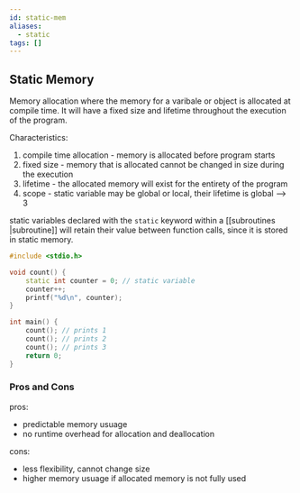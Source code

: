 ```yaml
---
id: static-mem
aliases:
  - static
tags: []
---
```


## Static Memory

Memory allocation where the memory for a varibale or object is allocated at compile time.
It will have a fixed size and lifetime throughout the execution of the program.

Characteristics:

1. compile time allocation - memory is allocated before program starts
2. fixed size - memory that is allocated cannot be changed in size during the execution
3. lifetime - the allocated memory will exist for the entirety of the program
4. scope - static variable may be global or local, their lifetime is global --> 3

static variables declared with the `static` keyword within a [[subroutines |subroutine]] will retain
their value between function calls, since it is stored in static memory.

```cpp
#include <stdio.h>

void count() {
    static int counter = 0; // static variable
    counter++;
    printf("%d\n", counter);
}

int main() {
    count(); // prints 1
    count(); // prints 2
    count(); // prints 3
    return 0;
}
```

### Pros and Cons

pros:

- predictable memory usuage
- no runtime overhead for allocation and deallocation

cons:

- less flexibility, cannot change size
- higher memory usuage if allocated memory is not fully used
